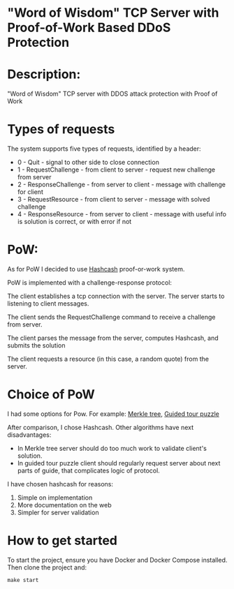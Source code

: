 # "Word of Wisdom" TCP Server with Proof-of-Work Based DDoS Protection

# Description:

"Word of Wisdom" TCP server with DDOS attack protection with Proof of Work 

# Types of requests
The system supports five types of requests, identified by a header:
+ 0 - Quit - signal to other side to close connection
+ 1 - RequestChallenge - from client to server - request new challenge from server
+ 2 - ResponseChallenge - from server to client - message with challenge for client
+ 3 - RequestResource - from client to server - message with solved challenge
+ 4 - ResponseResource - from server to client - message with useful info is solution is correct, or with error if not

# PoW:

As for PoW I decided to use [Hashcash](https://en.wikipedia.org/wiki/Hashcash) proof-or-work system.

PoW is implemented with a challenge-response protocol:

The client establishes a tcp connection with the server. The server starts to listening to client messages.

The client sends the RequestChallenge command to receive a challenge from server.

The client parses the message from the server, computes Hashcash, and submits the solution

The client requests a resource (in this case, a random quote) from the server.

# Choice of PoW

I had some options for Pow. For example: [Merkle tree](https://en.wikipedia.org/wiki/Merkle_tree), [Guided tour puzzle](https://en.wikipedia.org/wiki/Guided_tour_puzzle_protocol)

After comparison, I chose Hashcash. Other algorithms have next disadvantages:
+ In Merkle tree server should do too much work to validate client's solution.
+ In guided tour puzzle client should regularly request server about next parts of guide, that complicates logic of protocol.

I have chosen hashcash for reasons:
1. Simple on implementation
2. More documentation on the web
3. Simpler for server validation

# How to get started
To start the project, ensure you have Docker and Docker Compose installed. Then clone the project and: 
```
make start
```
